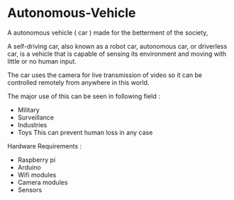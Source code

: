 # Autonomous-Vehicle


A autonomous vehicle ( car ) made for the betterment of the society,

A self-driving car, also known as a robot car, autonomous car, or driverless car, is a vehicle that is capable of sensing its environment and moving with little or no human input.

The car uses the camera for live transmission of video so it can be controlled remotely from anywhere in this world. 

The major use of this can be seen in following field :
  * Military 
  * Surveillance 
  * Industries 
  * Toys 
This can prevent human loss in any case 

Hardware Requirements : 
  * Raspberry pi 
  * Arduino 
  * Wifi modules 
  * Camera modules 
  * Sensors

